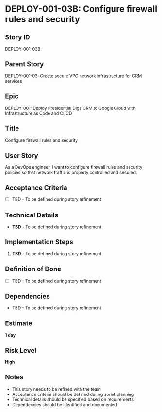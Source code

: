 # DEPLOY-001-03B: Configure firewall rules and security

## Story ID
DEPLOY-001-03B

## Parent Story
DEPLOY-001-03: Create secure VPC network infrastructure for CRM services

## Epic
DEPLOY-001: Deploy Presidential Digs CRM to Google Cloud with Infrastructure as Code and CI/CD

## Title
Configure firewall rules and security

## User Story
As a DevOps engineer, I want to configure firewall rules and security policies so that network traffic is properly controlled and secured.

## Acceptance Criteria
- [ ] TBD - To be defined during story refinement

## Technical Details
- **TBD** - To be defined during story refinement

## Implementation Steps
1. **TBD** - To be defined during story refinement

## Definition of Done
- [ ] TBD - To be defined during story refinement

## Dependencies
- TBD - To be defined during story refinement

## Estimate
**1 day**

## Risk Level
**High**

## Notes
- This story needs to be refined with the team
- Acceptance criteria should be defined during sprint planning
- Technical details should be specified based on requirements
- Dependencies should be identified and documented
